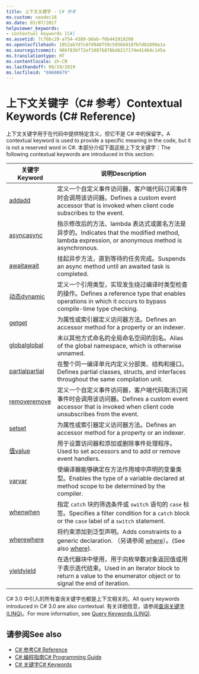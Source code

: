 ```yaml
---
title: 上下文关键字 - C# 参考
ms.custom: seodec18
ms.date: 03/07/2017
helpviewer_keywords:
- contextual keywords [C#]
ms.assetid: 7c76bc29-a754-4389-b0ab-f6b441018298
ms.openlocfilehash: 1052ab7d7c6fd948f59c5956b918fbfd01899a1a
ms.sourcegitcommit: 986f836f72ef10876878bd6217174e41464c145a
ms.translationtype: HT
ms.contentlocale: zh-CN
ms.lasthandoff: 08/19/2019
ms.locfileid: "69608679"
---
```

# <a name="contextual-keywords-c-reference"></a><span data-ttu-id="f6476-102">上下文关键字（C# 参考）</span><span class="sxs-lookup"><span data-stu-id="f6476-102">Contextual Keywords (C# Reference)</span></span>

<span data-ttu-id="f6476-103">上下文关键字用于在代码中提供特定含义，但它不是 C# 中的保留字。</span><span class="sxs-lookup"><span data-stu-id="f6476-103">A contextual keyword is used to provide a specific meaning in the code, but it is not a reserved word in C#.</span></span> <span data-ttu-id="f6476-104">本部分介绍下面这些上下文关键字：</span><span class="sxs-lookup"><span data-stu-id="f6476-104">The following contextual keywords are introduced in this section:</span></span>  
  
|<span data-ttu-id="f6476-105">关键字</span><span class="sxs-lookup"><span data-stu-id="f6476-105">Keyword</span></span>|<span data-ttu-id="f6476-106">说明</span><span class="sxs-lookup"><span data-stu-id="f6476-106">Description</span></span>|  
|-------------|-----------------|  
|[<span data-ttu-id="f6476-107">add</span><span class="sxs-lookup"><span data-stu-id="f6476-107">add</span></span>](./add.md)|<span data-ttu-id="f6476-108">定义一个自定义事件访问器，客户端代码订阅事件时会调用该访问器。</span><span class="sxs-lookup"><span data-stu-id="f6476-108">Defines a custom event accessor that is invoked when client code subscribes to the event.</span></span>|  
|[<span data-ttu-id="f6476-109">async</span><span class="sxs-lookup"><span data-stu-id="f6476-109">async</span></span>](./async.md)|<span data-ttu-id="f6476-110">指示修改后的方法、lambda 表达式或匿名方法是异步的。</span><span class="sxs-lookup"><span data-stu-id="f6476-110">Indicates that the modified method, lambda expression, or anonymous method is asynchronous.</span></span>|  
|[<span data-ttu-id="f6476-111">await</span><span class="sxs-lookup"><span data-stu-id="f6476-111">await</span></span>](./await.md)|<span data-ttu-id="f6476-112">挂起异步方法，直到等待的任务完成。</span><span class="sxs-lookup"><span data-stu-id="f6476-112">Suspends an async method until an awaited task is completed.</span></span>|  
|[<span data-ttu-id="f6476-113">动态</span><span class="sxs-lookup"><span data-stu-id="f6476-113">dynamic</span></span>](./dynamic.md)|<span data-ttu-id="f6476-114">定义一个引用类型，实现发生绕过编译时类型检查的操作。</span><span class="sxs-lookup"><span data-stu-id="f6476-114">Defines a reference type that enables operations in which it occurs to bypass compile-time type checking.</span></span>|  
|[<span data-ttu-id="f6476-115">get</span><span class="sxs-lookup"><span data-stu-id="f6476-115">get</span></span>](./get.md)|<span data-ttu-id="f6476-116">为属性或索引器定义访问器方法。</span><span class="sxs-lookup"><span data-stu-id="f6476-116">Defines an accessor method for a property or an indexer.</span></span>|  
|[<span data-ttu-id="f6476-117">global</span><span class="sxs-lookup"><span data-stu-id="f6476-117">global</span></span>](../operators/namespace-alias-qualifier.md)|<span data-ttu-id="f6476-118">未以其他方式命名的全局命名空间的别名。</span><span class="sxs-lookup"><span data-stu-id="f6476-118">Alias of the global namespace, which is otherwise unnamed.</span></span>|  
|[<span data-ttu-id="f6476-119">partial</span><span class="sxs-lookup"><span data-stu-id="f6476-119">partial</span></span>](./partial-type.md)|<span data-ttu-id="f6476-120">在整个同一编译单元内定义分部类、结构和接口。</span><span class="sxs-lookup"><span data-stu-id="f6476-120">Defines partial classes, structs, and interfaces throughout the same compilation unit.</span></span>|  
|[<span data-ttu-id="f6476-121">remove</span><span class="sxs-lookup"><span data-stu-id="f6476-121">remove</span></span>](./remove.md)|<span data-ttu-id="f6476-122">定义一个自定义事件访问器，客户端代码取消订阅事件时会调用该访问器。</span><span class="sxs-lookup"><span data-stu-id="f6476-122">Defines a custom event accessor that is invoked when client code unsubscribes from the event.</span></span>|  
|[<span data-ttu-id="f6476-123">set</span><span class="sxs-lookup"><span data-stu-id="f6476-123">set</span></span>](./set.md)|<span data-ttu-id="f6476-124">为属性或索引器定义访问器方法。</span><span class="sxs-lookup"><span data-stu-id="f6476-124">Defines an accessor method for a property or an indexer.</span></span>|  
|[<span data-ttu-id="f6476-125">值</span><span class="sxs-lookup"><span data-stu-id="f6476-125">value</span></span>](./value.md)|<span data-ttu-id="f6476-126">用于设置访问器和添加或删除事件处理程序。</span><span class="sxs-lookup"><span data-stu-id="f6476-126">Used to set accessors and to add or remove event handlers.</span></span>|  
|[<span data-ttu-id="f6476-127">var</span><span class="sxs-lookup"><span data-stu-id="f6476-127">var</span></span>](./var.md)|<span data-ttu-id="f6476-128">使编译器能够确定在方法作用域中声明的变量类型。</span><span class="sxs-lookup"><span data-stu-id="f6476-128">Enables the type of a variable declared at method scope to be determined by the compiler.</span></span>|  
|[<span data-ttu-id="f6476-129">when</span><span class="sxs-lookup"><span data-stu-id="f6476-129">when</span></span>](when.md)|<span data-ttu-id="f6476-130">指定 `catch` 块的筛选条件或 `switch` 语句的 `case` 标签。</span><span class="sxs-lookup"><span data-stu-id="f6476-130">Specifies a filter condition for a `catch` block or the `case` label of a `switch` statement.</span></span>|
|[<span data-ttu-id="f6476-131">where</span><span class="sxs-lookup"><span data-stu-id="f6476-131">where</span></span>](./where-generic-type-constraint.md)|<span data-ttu-id="f6476-132">将约束添加到泛型声明。</span><span class="sxs-lookup"><span data-stu-id="f6476-132">Adds constraints to a generic declaration.</span></span> <span data-ttu-id="f6476-133">（另请参阅 [where](./where-clause.md)）。</span><span class="sxs-lookup"><span data-stu-id="f6476-133">(See also [where](./where-clause.md)).</span></span>|  
|[<span data-ttu-id="f6476-134">yield</span><span class="sxs-lookup"><span data-stu-id="f6476-134">yield</span></span>](./yield.md)|<span data-ttu-id="f6476-135">在迭代器块中使用，用于向枚举数对象返回值或用于表示迭代结束。</span><span class="sxs-lookup"><span data-stu-id="f6476-135">Used in an iterator block to return a value to the enumerator object or to signal the end of iteration.</span></span>|  
  
 <span data-ttu-id="f6476-136">C# 3.0 中引入的所有查询关键字也都是上下文相关的。</span><span class="sxs-lookup"><span data-stu-id="f6476-136">All query keywords introduced in C# 3.0 are also contextual.</span></span> <span data-ttu-id="f6476-137">有关详细信息，请参阅[查询关键字 (LINQ)](./query-keywords.md)。</span><span class="sxs-lookup"><span data-stu-id="f6476-137">For more information, see [Query Keywords (LINQ)](./query-keywords.md).</span></span>  
  
## <a name="see-also"></a><span data-ttu-id="f6476-138">请参阅</span><span class="sxs-lookup"><span data-stu-id="f6476-138">See also</span></span>

- [<span data-ttu-id="f6476-139">C# 参考</span><span class="sxs-lookup"><span data-stu-id="f6476-139">C# Reference</span></span>](../index.md)
- [<span data-ttu-id="f6476-140">C# 编程指南</span><span class="sxs-lookup"><span data-stu-id="f6476-140">C# Programming Guide</span></span>](../../programming-guide/index.md)
- [<span data-ttu-id="f6476-141">C# 关键字</span><span class="sxs-lookup"><span data-stu-id="f6476-141">C# Keywords</span></span>](./index.md)

